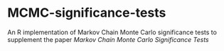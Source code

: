 # MCMC-significance-tests

An R implementation of Markov Chain Monte Carlo significance tests to supplement the paper _Markov Chain Monte Carlo Significance Tests_
